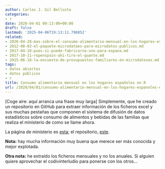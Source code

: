 ```yaml
---
author: Carlos J. Gil Bellosta
categories:
- r
date: 2020-04-01 09:13:00+00:00
draft: false
lastmod: '2025-04-06T19:13:11.798852'
related:
- 2020-04-28-mas-sobre-el-consumo-alimentario-mensual-en-los-hogares-espanoles-en-r.md
- 2012-08-03-el-paquete-microdataes-para-microdatos-publicos.md
- 2017-04-10-pues-si-puede-fabricarse-uno-para-espana.md
- 2017-10-11-ropenspain-ahi-tiro-el-guante.md
- 2015-06-18-la-encuesta-de-presupuestos-familiares-en-microdatoses.md
tags:
- datos abiertos
- datos públicos
- r
title: Consumo alimentario mensual en los hogares españoles en R
url: /2020/04/01/consumo-alimentario-mensual-en-los-hogares-espanoles-en-r/
---
```


[Coge aire: aquí arranca una frase muy larga] Simplemente, que he creado un repositorio en GitHub para extraer información de los ficheros excel y sus muchas pestañas que componen el sistema de difusión de datos estadísticos sobre consumo de alimentos y bebidas de las familias que realiza el ministerio de como se llame ahora.

La página de ministerio es [esta](https://www.mapa.gob.es/es/alimentacion/temas/consumo-tendencias/panel-de-consumo-alimentario/series-anuales/default.aspx); el repositorio, [este](https://github.com/cjgb/consumo_mensual_alimentos).

**Nota:** hay mucha información muy buena que merece ser más conocida y mejor explotada.

**Otra nota:** he extraído los ficheros mensuales y no los anuales. Si alguien quiere aprovechar el codivinterludio para ponerse con los otros...
